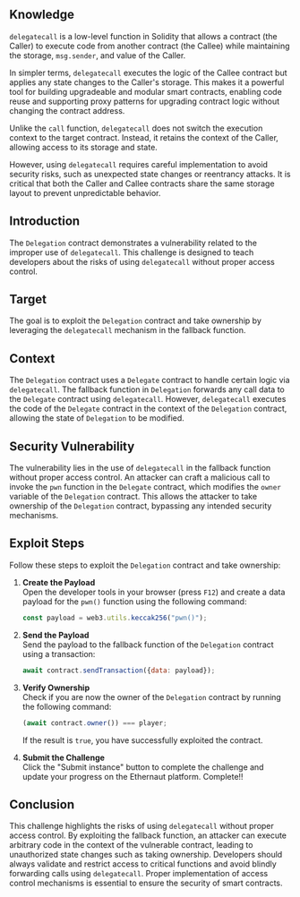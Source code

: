 ## Knowledge

`delegatecall` is a low-level function in Solidity that allows a contract (the Caller) to execute code from another contract (the Callee) while maintaining the storage, `msg.sender`, and value of the Caller. 

In simpler terms, `delegatecall` executes the logic of the Callee contract but applies any state changes to the Caller's storage. This makes it a powerful tool for building upgradeable and modular smart contracts, enabling code reuse and supporting proxy patterns for upgrading contract logic without changing the contract address.

Unlike the `call` function, `delegatecall` does not switch the execution context to the target contract. Instead, it retains the context of the Caller, allowing access to its storage and state.

However, using `delegatecall` requires careful implementation to avoid security risks, such as unexpected state changes or reentrancy attacks. It is critical that both the Caller and Callee contracts share the same storage layout to prevent unpredictable behavior.

## Introduction

The `Delegation` contract demonstrates a vulnerability related to the improper use of `delegatecall`. This challenge is designed to teach developers about the risks of using `delegatecall` without proper access control.

## Target

The goal is to exploit the `Delegation` contract and take ownership by leveraging the `delegatecall` mechanism in the fallback function.

## Context

The `Delegation` contract uses a `Delegate` contract to handle certain logic via `delegatecall`. The fallback function in `Delegation` forwards any call data to the `Delegate` contract using `delegatecall`. However, `delegatecall` executes the code of the `Delegate` contract in the context of the `Delegation` contract, allowing the state of `Delegation` to be modified.

## Security Vulnerability

The vulnerability lies in the use of `delegatecall` in the fallback function without proper access control. An attacker can craft a malicious call to invoke the `pwn` function in the `Delegate` contract, which modifies the `owner` variable of the `Delegation` contract. This allows the attacker to take ownership of the `Delegation` contract, bypassing any intended security mechanisms.

## Exploit Steps

Follow these steps to exploit the `Delegation` contract and take ownership:

1. **Create the Payload**  
   Open the developer tools in your browser (press `F12`) and create a data payload for the `pwn()` function using the following command:
   ```javascript
   const payload = web3.utils.keccak256("pwn()");
   ```

2. **Send the Payload**  
   Send the payload to the fallback function of the `Delegation` contract using a transaction:
   ```javascript
   await contract.sendTransaction({data: payload});
   ```

3. **Verify Ownership**  
   Check if you are now the owner of the `Delegation` contract by running the following command:
   ```javascript
   (await contract.owner()) === player;
   ```
   If the result is `true`, you have successfully exploited the contract.

4. **Submit the Challenge**  
   Click the "Submit instance" button to complete the challenge and update your progress on the Ethernaut platform. Complete!!

## Conclusion

This challenge highlights the risks of using `delegatecall` without proper access control. By exploiting the fallback function, an attacker can execute arbitrary code in the context of the vulnerable contract, leading to unauthorized state changes such as taking ownership. Developers should always validate and restrict access to critical functions and avoid blindly forwarding calls using `delegatecall`. Proper implementation of access control mechanisms is essential to ensure the security of smart contracts.

